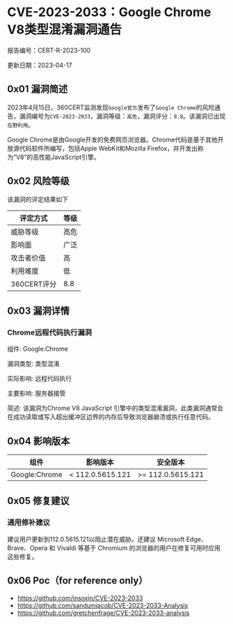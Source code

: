 # CVE-2023-2033：Google Chrome V8类型混淆漏洞通告

报告编号：CERT-R-2023-100

更新日期：2023-04-17

## 0x01  漏洞简述

2023年4月15日，360CERT监测发现`Google官方`发布了`Google Chrome`的风险通告，漏洞编号为`CVE-2023-2033`，漏洞等级：`高危`，漏洞评分：`8.8`。该漏洞已出现`在野利用`。

Google Chrome是由Google开发的免费网页浏览器。Chrome代码是基于其他开放源代码软件所编写，包括Apple WebKit和Mozilla Firefox，并开发出称为“V8”的高性能JavaScript引擎。

## 0x02  风险等级

该漏洞的评定结果如下

| 评定方式    | 等级 |
| ----------- | ---- |
| 威胁等级    | 高危 |
| 影响面      | 广泛 |
| 攻击者价值  | 高   |
| 利用难度    | 低   |
| 360CERT评分 | 8.8  |

## 0x03  漏洞详情

### Chrome远程代码执行漏洞

组件: Google:Chrome

漏洞类型: 类型混淆

实际影响: 远程代码执行

主要影响: 服务器接管

简述: 该漏洞为Chrome V8 JavaScript 引擎中的类型混淆漏洞，此类漏洞通常会在成功读取或写入超出缓冲区边界的内存后导致浏览器崩溃或执行任意代码。

## 0x04  影响版本

| 组件          | 影响版本         | 安全版本          |
| ------------- | ---------------- | ----------------- |
| Google:Chrome | < 112.0.5615.121 | >= 112.0.5615.121 |

## 0x05  修复建议

### 通用修补建议

建议用户更新到112.0.5615.121以阻止潜在威胁。还建议 Microsoft Edge、Brave、Opera 和 Vivaldi 等基于 Chromium 的浏览器的用户在修复可用时应用这些修复。

## 0x06 Poc（for reference only）

- https://github.com/insoxin/CVE-2023-2033
- https://github.com/sandumjacob/CVE-2023-2033-Analysis
- https://github.com/gretchenfrage/CVE-2023-2033-analysis
